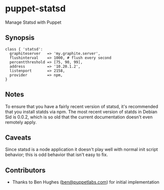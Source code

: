 puppet-statsd
=============

Manage Statsd with Puppet

Synopsis
--------

    class { 'statsd':
      graphiteserver   => 'my.graphite.server',
      flushinterval    => 1000, # flush every second
      percentthreshold => [75, 90, 99],
      address          => '10.20.1.2',
      listenport       => 2158,
      provider         => npm,
    }

Notes
-----

To ensure that you have a fairly recent version of statsd, it's recommended
that you install statds via npm. The most recent version of statds in Debian
Sid is 0.0.2, which is so old that the current documentation doesn't even
remotely apply.

Caveats
-------

Since statsd is a node application it doesn't play well with normal init script
behavior; this is odd behavior that isn't easy to fix.

Contributors
------------

  * Thanks to Ben Hughes (ben@puppetlabs.com) for initial implementation
